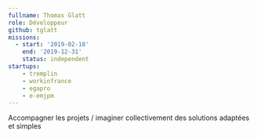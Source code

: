 ```yaml
---
fullname: Thomas Glatt
role: Développeur
github: tglatt
missions:
  - start: '2019-02-18'
    end: '2019-12-31'
    status: independent
startups:
    - tremplin
    - workinfrance
    - egapro
    - e-emjpm
---
```


Accompagner les projets / imaginer collectivement des solutions adaptées et simples
